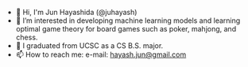 - 👋 Hi, I'm Jun Hayashida (@juhayash)
- 👀 I’m interested in developing machine learning models and learning optimal game theory for board games such as poker, mahjong, and chess. 
- 🌱 I graduated from UCSC as a CS B.S. major.
- 📫 How to reach me:
  e-mail: hayash.jun@gmail.com
